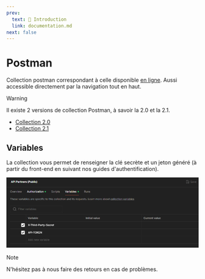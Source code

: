 ```yaml
---
prev:
  text: 🐤 Introduction
  link: documentation.md
next: false
---
```


# Postman
Collection postman correspondant à celle disponible [en ligne](https://docs.api.myunisoft.fr/#intro). Aussi accessible directement par la navigation tout en haut.

> [!WARNING]
> Il existe 2 versions de collection Postman, à savoir la 2.0 et la 2.1.

- <a href="https://github.com/MyUnisoft/api-partenaires/blob/main/docs/postman/2.0.json" target="_blank">Collection 2.0</a>
- <a href="https://github.com/MyUnisoft/api-partenaires/blob/main/docs/postman/2.1.postman_collection" target="_blank">Collection 2.1</a>

## Variables

La collection vous permet de renseigner la clé secrète et un jeton généré (à partir du front-end en suivant nos guides d'authentification).

<img src="./images/postman_variables.PNG">

> [!NOTE]
> N'hésitez pas à nous faire des retours en cas de problèmes.
